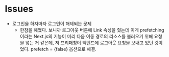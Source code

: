 # Issues
- 로그인을 하자마자 로그인이 해제되는 문제
  - 한참을 헤맸다. 보니까 로그아웃 버튼에 Link 속성을 줬는데 이게 prefetching이라는 Next.js의 기능이 미리 다음 이동 경로의 리소스를 불러오기 위해 요청을 넣는 거 같은데, 저 프리패칭이 백엔드에 로그아웃 요청을 보내고 있던 것이었다. prefetch = {false} 옵션으로 해결.

